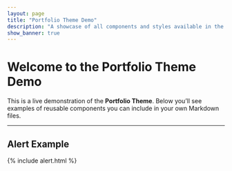 ```yaml
---
layout: page
title: "Portfolio Theme Demo"
description: "A showcase of all components and styles available in the Portfolio Theme"
show_banner: true
---
```


# Welcome to the Portfolio Theme Demo

This is a live demonstration of the **Portfolio Theme**. Below you’ll see examples of reusable components you can include in your own Markdown files.

---

## Alert Example

{% include alert.html %}